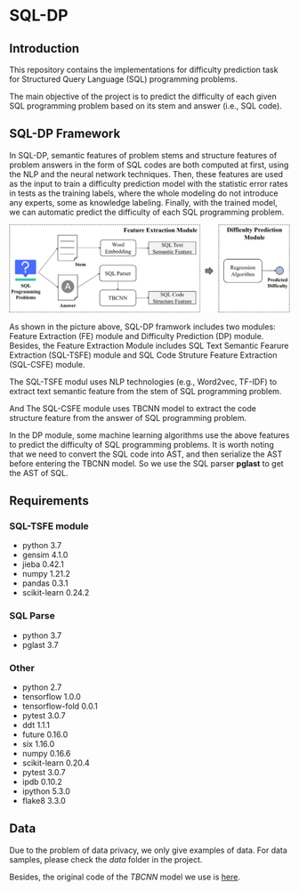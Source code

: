 # SQL-DP
## Introduction
This repository contains the implementations for difficulty prediction task for Structured Query Language (SQL) programming problems.

The main objective of the project is to predict the difficulty of each given SQL programming problem based on its stem and answer (i.e., SQL code).

## SQL-DP Framework
In SQL-DP, semantic features of problem stems and structure features of problem answers in the form of SQL codes are both computed at first, using the NLP and the neural network techniques. Then, these features are used as the input to train a difficulty prediction model with the statistic error rates in tests as the training labels, where the whole modeling do not introduce any experts, some as knowledge labeling. Finally, with the trained model, we can automatic predict the difficulty of each SQL programming problem.

![image](https://github.com/SQL-DP/SQL-DP/blob/main/images/framework.jpg)

As shown in the picture above, SQL-DP framwork includes two modules: Feature Extraction (FE) module and Difficulty Prediction (DP) module. Besides, the Feature Extraction Module includes SQL Text Semantic Fearure Extraction (SQL-TSFE) module and SQL Code Struture Feature Extraction (SQL-CSFE) module.

The SQL-TSFE modul uses NLP technologies (e.g., Word2vec, TF-IDF) to extract text semantic feature from the stem of SQL programming problem.

And The SQL-CSFE module uses TBCNN model to extract the code structure feature from the answer of SQL programming problem.

In the DP module, some machine learning algorithms use the above features to predict the difficulty of SQL programming problems. It is worth noting that we need to convert the SQL code into AST, and then serialize the AST before entering the TBCNN model. So we use the SQL parser **pglast** to get the AST of SQL.

## Requirements
### SQL-TSFE module
- python 3.7
- gensim 4.1.0
- jieba 0.42.1
- numpy 1.21.2
- pandas 0.3.1
- scikit-learn 0.24.2

### SQL Parse
- python 3.7
- pglast 3.7

### Other
- python 2.7
- tensorflow 1.0.0
- tensorflow-fold 0.0.1
- pytest 3.0.7
- ddt 1.1.1
- future 0.16.0
- six 1.16.0
- numpy 0.16.6
- scikit-learn 0.20.4
- pytest 3.0.7
- ipdb 0.10.2
- ipython 5.3.0
- flake8 3.3.0

## Data
Due to the problem of data privacy, we only give examples of data. For data samples, please check the *data* folder in the project.

Besides, the original code of the *TBCNN* model we use is [here](https://github.com/Aetf/tensorflow-tbcnn).
